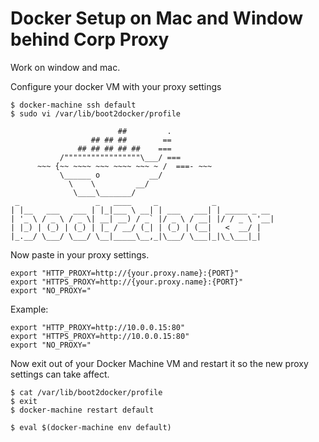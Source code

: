 # Docker Setup on Mac and Window behind Corp Proxy

Work on window and mac.

Configure your docker VM with your proxy settings

```
$ docker-machine ssh default
$ sudo vi /var/lib/boot2docker/profile
```

```
                        ##         .
                  ## ## ##        ==
               ## ## ## ## ##    ===
           /"""""""""""""""""\___/ ===
      ~~~ {~~ ~~~~ ~~~ ~~~~ ~~~ ~ /  ===- ~~~
           \______ o           __/
             \    \         __/
              \____\_______/
 _                 _   ____     _            _
| |__   ___   ___ | |_|___ \ __| | ___   ___| | _____ _ __
| '_ \ / _ \ / _ \| __| __) / _` |/ _ \ / __| |/ / _ \ '__|
| |_) | (_) | (_) | |_ / __/ (_| | (_) | (__|   <  __/ |
|_.__/ \___/ \___/ \__|_____\__,_|\___/ \___|_|\_\___|_|
```

Now paste in your proxy settings.

```
export "HTTP_PROXY=http://{your.proxy.name}:{PORT}"
export "HTTPS_PROXY=http://{your.proxy.name}:{PORT}"
export "NO_PROXY="
```

Example:
```
export "HTTP_PROXY=http://10.0.0.15:80"
export "HTTPS_PROXY=http://10.0.0.15:80"
export "NO_PROXY="
```

Now exit out of your Docker Machine VM and restart it so the new proxy settings can take affect.

```
$ cat /var/lib/boot2docker/profile
$ exit
$ docker-machine restart default
```

```
$ eval $(docker-machine env default)
```
